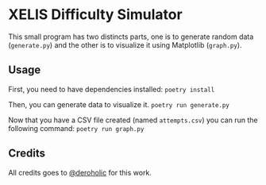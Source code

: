 # XELIS Difficulty Simulator

This small program has two distincts parts, one is to generate random data (`generate.py`) and the other is to visualize it using Matplotlib (`graph.py`).

## Usage

First, you need to have dependencies installed:
`poetry install`

Then, you can generate data to visualize it.
`poetry run generate.py`

Now that you have a CSV file created (named `attempts.csv`) you can run the following command:
`poetry run graph.py`

## Credits

All credits goes to [@deroholic](https://github.com/deroholic) for this work.
